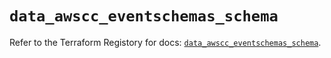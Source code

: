 # `data_awscc_eventschemas_schema`

Refer to the Terraform Registory for docs: [`data_awscc_eventschemas_schema`](https://registry.terraform.io/providers/hashicorp/awscc/0.70.0/docs/data-sources/eventschemas_schema).
